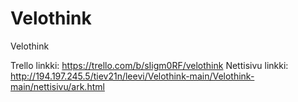 # Velothink
Velothink

Trello linkki: https://trello.com/b/sIigm0RF/velothink
Nettisivu linkki: http://194.197.245.5/tiev21n/leevi/Velothink-main/Velothink-main/nettisivu/ark.html
